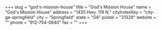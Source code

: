 +++
slug = "god's-mission-house"
title = "God's Mission House"
name = "God's Mission House"
address = "1435 Hwy. 119 N."
cityIndexKey = "city-ga-springfield"
city = "Springfield"
state = "GA"
postal = "31329"
website = ""
phone = "912-754-0840"
fax = ""
+++
